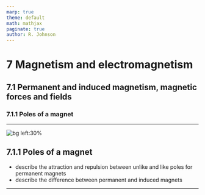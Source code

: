 ```yaml
---
marp: true
theme: default
math: mathjax
paginate: true
author: R. Johnson
---
```


# 7 Magnetism and electromagnetism
## 7.1 Permanent and induced magnetism, magnetic forces and fields
### 7.1.1 Poles of a magnet

---

![bg left:30%](https://images.unsplash.com/photo-1492962827063-e5ea0d8c01f5?ixlib=rb-4.0.3&ixid=MnwxMjA3fDB8MHxwaG90by1wYWdlfHx8fGVufDB8fHx8&auto=format&fit=crop&w=2121&q=80)
## 7.1.1 Poles of a magnet

- describe the attraction and repulsion between unlike and like poles for permanent magnets
- describe the difference between permanent and induced magnets

---
